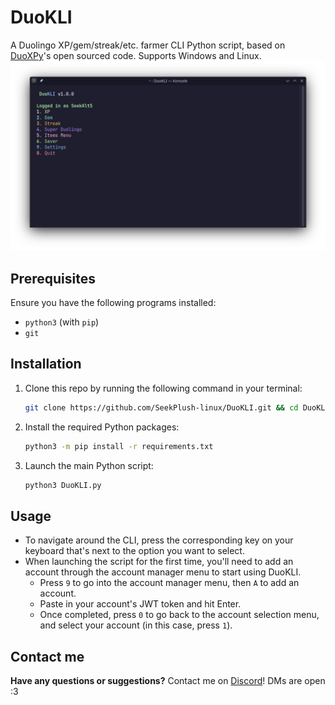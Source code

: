 # DuoKLI
A Duolingo XP/gem/streak/etc. farmer CLI Python script, based on [DuoXPy](https://github.com/DuoXPy/DuoXPy-Bot)'s open sourced code. Supports Windows and Linux.
![Image of DuoKLI](/assets/duokli-image.png)

## Prerequisites
Ensure you have the following programs installed:
- `python3` (with `pip`)
- `git`

## Installation
1. Clone this repo by running the following command in your terminal:
   ```bash
   git clone https://github.com/SeekPlush-linux/DuoKLI.git && cd DuoKLI
   ```
2. Install the required Python packages:
   ```bash
   python3 -m pip install -r requirements.txt
   ```
3. Launch the main Python script:
   ```bash
   python3 DuoKLI.py
   ```

## Usage
- To navigate around the CLI, press the corresponding key on your keyboard that's next to the option you want to select.
- When launching the script for the first time, you'll need to add an account through the account manager menu to start using DuoKLI.
  - Press `9` to go into the account manager menu, then `A` to add an account.
  - Paste in your account's JWT token and hit Enter.
  - Once completed, press `0` to go back to the account selection menu, and select your account (in this case, press `1`).

## Contact me
**Have any questions or suggestions?** Contact me on [Discord](https://discord.com/users/728655009759363191)! DMs are open :3
